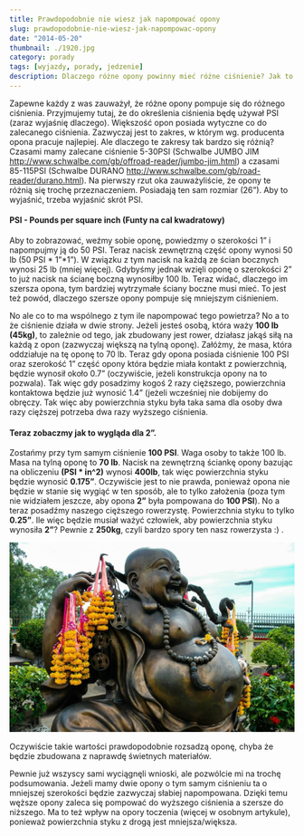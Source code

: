 ```yaml
---
title: Prawdopodobnie nie wiesz jak napompować opony
slug: prawdopodobnie-nie-wiesz-jak-napompowac-opony
date: "2014-05-20"
thumbnail: ./1920.jpg
category: porady
tags: [wyjazdy, porady, jedzenie]
description: Dlaczego różne opony powinny mieć różne ciśnienie? Jak to zależy od twojej wagi?
---
```


Zapewne każdy z was zauważył, że różne opony pompuje się do różnego ciśnienia. Przyjmujemy tutaj, że do określenia ciśnienia będę używał PSI (zaraz wyjaśnię dlaczego). Większość opon posiada wytyczne co do zalecanego ciśnienia. Zazwyczaj jest to zakres, w którym wg. producenta opona pracuje najlepiej. Ale dlaczego te zakresy tak bardzo się różnią? Czasami mamy zalecane ciśnienie 5-30PSI (Schwalbe JUMBO JIM http://www.schwalbe.com/gb/offroad-reader/jumbo-jim.html) a czasami 85-115PSI (Schwalbe DURANO http://www.schwalbe.com/gb/road-reader/durano.html). Na pierwszy rzut oka zauważyliście, że opony te różnią się trochę przeznaczeniem. Posiadają ten sam rozmiar (26”). Aby to wyjaśnić, trzeba wyjaśnić skrót PSI.

#### PSI - Pounds per square inch (Funty na cal kwadratowy)

Aby to zobrazować, weźmy sobie oponę, powiedzmy o szerokości 1” i napompujmy ją do 50 PSI. Teraz nacisk zewnętrzną część opony wynosi 50 lb (50 PSI * 1”*1”). W związku z tym nacisk na każdą ze ścian bocznych wynosi 25 lb (mniej więcej). Gdybyśmy jednak wzięli oponę o szerokości 2” to już nacisk na ścianę boczną wynosiłby 100 lb. Teraz widać, dlaczego im szersza opona, tym bardziej wytrzymałe ściany boczne musi mieć. To jest też powód, dlaczego szersze opony pompuje się mniejszym ciśnieniem.

No ale co to ma wspólnego z tym ile napompować tego powietrza?
No a to że ciśnienie działa w dwie strony. Jeżeli jesteś osobą, która waży **100 lb (45kg)**, to zależnie od tego, jak zbudowany jest rower, działasz jakąś siłą na każdą z opon (zazwyczaj większą na tylną oponę). Załóżmy, że masa, która oddziałuje na tę oponę to 70 lb. Teraz gdy opona posiada ciśnienie 100 PSI oraz szerokość 1” część opony która będzie miała kontakt z powierzchnią, będzie wynosił około 0.7” (oczywiście, jeżeli konstrukcja opony na to pozwala). Tak więc gdy posadzimy kogoś 2 razy cięższego, powierzchnia kontaktowa będzie już wynosić 1.4” (jeżeli wcześniej nie dobijemy do obręczy. Tak więc aby powierzchnia styku była taka sama dla osoby dwa razy cięższej potrzeba dwa razy wyższego ciśnienia.

#### Teraz zobaczmy jak to wygląda dla 2”.
Zostańmy przy tym samym ciśnienie **100 PSI**. Waga osoby to także 100 lb. Masa na tylną oponę to **70 lb**. Nacisk na zewnętrzną ściankę opony bazując na obliczeniu **(PSI * in^2)** wynosi **400lb**, tak więc powierzchnia styku będzie wynosić **0.175”**. Oczywiście jest to nie prawda, ponieważ opona nie będzie w stanie się wygiąć w ten sposób, ale to tylko założenia (poza tym nie widziałem jeszcze, aby opona **2”** była pompowana do **100 PSI**). No a teraz posadźmy naszego cięższego rowerzystę. Powierzchnia styku to tylko **0.25”**. Ile więc będzie musiał ważyć człowiek, aby powierzchnia styku wynosiła **2”**? Pewnie z **250kg**, czyli bardzo spory ten nasz rowerzysta :) . 

![image](./1024.jpg)

Oczywiście takie wartości prawdopodobnie rozsadzą oponę, chyba że będzie zbudowana z naprawdę świetnych materiałów.

Pewnie już wszyscy sami wyciągnęli wnioski, ale pozwólcie mi na trochę podsumowania.
Jeżeli mamy dwie opony o tym samym ciśnieniu ta o mniejszej szerokości będzie zazwyczaj słabiej napompowana. Dzięki temu węższe opony zaleca się pompować do wyższego ciśnienia a szersze do niższego. Ma to też wpływ na opory toczenia (więcej w osobnym artykule), ponieważ powierzchnia styku z drogą jest mniejsza/większa. 